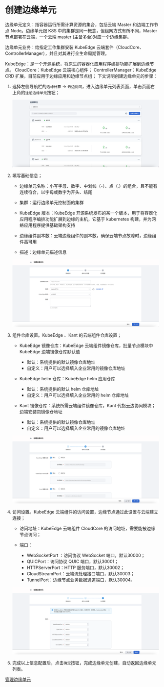 # 创建边缘单元

边缘单元定义：指容器运行所需计算资源的集合，包括云端 Master 和边端工作节点 Node。边缘单元跟 K8S 中的集群是同一概念，但组网方式有所不同，Master 节点部署在云端，一个云端 master (主备多台)对应一个边缘集群。

边缘单元业务：给指定工作集群安装 KubeEdge 云端套件（CloudCore、ControllerManager），并且对其进行全生命周期管理。

KubeEdge：是一个开源系统，将原生的容器化应用程序编排功能扩展到边缘节点。
CloudCore：KubeEdge 云端核心组件；
ControllerManager：KubeEdge CRD 扩展，目前应用于边缘应用和边缘节点组；
下文说明创建边缘单元的步骤：

1. 选择左侧导航栏的`边缘计算` -> `云边协同`，进入边缘单元列表页面，单击页面右上角的`注册边缘单元`按钮；

    ![边缘单元列表](../../images/create-unit-01.png)

2. 填写基础信息；

    - 边缘单元名称：小写字母、数字、中划线（-）、点（.）的组合，且不能有连续符合，以字母或数字为开头、结尾

    - 集群：运行边缘单元控制面的集群

    - KubeEdge 版本：KubeEdge 开源系统发布的某一个版本，用于将容器化应用程序编排功能扩展到边缘的主机，它基于 kubernetes 构建，并为网络应用程序提供基础架构支持

    - 边缘组件副本数：云端边缘组件的副本数，确保云端节点故障时，边缘组件高可用
    
    - 描述：边缘单元描述信息

    ![边缘单元列表](../../images/create-unit-02.png)

3. 组件仓库设置。KubeEdge 、Kant 的云端组件仓库设置；

    - KubeEdge 镜像仓库：KubeEdge 云端组件镜像仓库，批量节点模块中 KubeEdge 边端镜像仓库默认值
        - 默认：系统提供的默认镜像仓库地址
        - 自定义：用户可以选择填入企业常用的镜像仓库地址

    - KubeEdge helm 仓库：KubeEdge helm 应用仓库
        - 默认：系统提供的默认 helm 仓库地址
        - 自定义：用户可以选择填入企业常用的 helm 仓库地址

    - Kant 镜像仓库：系统所需云端组件镜像仓库，Kant 代指云边协同模块；边端安装包镜像仓地址
        - 默认：系统提供的默认镜像仓库地址
        - 自定义：用户可以选择填入企业常用的镜像仓库地址

    ![创建边缘单元](../../images/create-unit-03.png)

4. 访问设置。KubeEdge 云端组件的访问设置，边缘节点通过此设置与云端建立连接；

    - 访问地址：KubeEdge 云端组件 CloudCore 的访问地址，需要能被边缘节点访问；

    - 端口：
        - WebSocketPort ：访问协议 WebSocket 端口，默认30000；
        - QUICPort：访问协议 QUIC 端口，默认30001；
        - HTTPServerPort：HTTP 服务端口，默认30002；
        - CloudStreamPort：云端流处理接口端口，默认30003；
        - TunnelPort：边缘节点业务数据通道端口，默认30004。

    ![创建边缘单元](../../images/create-unit-04.png)

5. 完成以上信息配置后，点击`确定`按钮，完成边缘单元创建，自动返回边缘单元列表。

[管理边缘单元](./manage-unit.md)